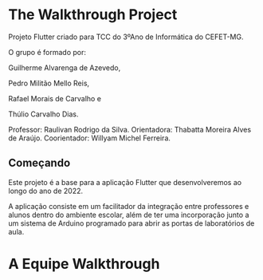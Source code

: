# The Walkthrough Project

Projeto Flutter criado para TCC do 3ºAno de Informática do CEFET-MG.

O grupo é formado por:

Guilherme Alvarenga de Azevedo,

Pedro Militão Mello Reis,

Rafael Morais de Carvalho e

Thúlio Carvalho Dias.

Professor: Raulivan Rodrigo da Silva.
Orientadora: Thabatta Moreira Alves de Araújo.
Coorientador: Willyam Michel Ferreira.

## Começando

Este projeto é a base para a aplicação Flutter que desenvolveremos ao longo do ano de 2022.

A aplicação consiste em um facilitador da integração entre professores e alunos dentro do ambiente escolar, 
além de ter uma incorporação junto a um sistema de Arduino programado para abrir as portas de laboratórios de aula. 

# A Equipe Walkthrough 
